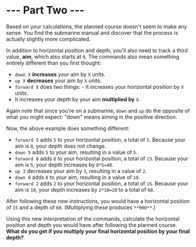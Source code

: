 # --- Part Two ---

Based on your calculations, the planned course doesn't seem to make any sense. You find the submarine manual and discover that the process is actually slightly more complicated.

In addition to horizontal position and depth, you'll also need to track a third value, **aim**, which also starts at `0`. The commands also mean something entirely different than you first thought:
  - `down X` **increases** your aim by `X` units.
  - `up X` **decreases** your aim by `X` units.
  - `forward X` does two things:  - It increases your horizontal position by `X` units.
  - It increases your depth by your aim **multiplied by** `X`.

Again note that since you're on a submarine, `down` and `up` do the opposite of what you might expect: "down" means aiming in the positive direction.

Now, the above example does something different:
  - `forward 5` adds `5` to your horizontal position, a total of `5`. Because your aim is `0`, your depth does not change.
  - `down 5` adds `5` to your aim, resulting in a value of `5`.
  - `forward 8` adds `8` to your horizontal position, a total of `13`. Because your aim is `5`, your depth increases by `8*5=40`.
  - `up 3` decreases your aim by `3`, resulting in a value of `2`.
  - `down 8` adds `8` to your aim, resulting in a value of `10`.
  - `forward 2` adds `2` to your horizontal position, a total of `15`.  Because your aim is `10`, your depth increases by `2*10=20` to a total of `60`.

After following these new instructions, you would have a horizontal position of `15` and a depth of `60`. (Multiplying these produces `**900**`.)

Using this new interpretation of the commands, calculate the horizontal position and depth you would have after following the planned course. **What do you get if you multiply your final horizontal position by your final depth?**